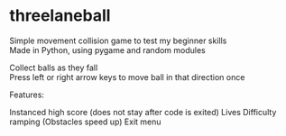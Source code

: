 # threelaneball
Simple movement collision game to test my beginner skills  
Made in Python, using pygame and random modules

Collect balls as they fall  
Press left or right arrow keys to move ball in that direction once

Features:

Instanced high score (does not stay after code is exited)
Lives
Difficulty ramping (Obstacles speed up)
Exit menu
